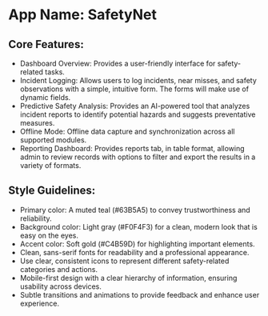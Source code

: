 # **App Name**: SafetyNet

## Core Features:

- Dashboard Overview: Provides a user-friendly interface for safety-related tasks.
- Incident Logging: Allows users to log incidents, near misses, and safety observations with a simple, intuitive form. The forms will make use of dynamic fields.
- Predictive Safety Analysis: Provides an AI-powered tool that analyzes incident reports to identify potential hazards and suggests preventative measures.
- Offline Mode: Offline data capture and synchronization across all supported modules.
- Reporting Dashboard: Provides reports tab, in table format, allowing admin to review records with options to filter and export the results in a variety of formats.

## Style Guidelines:

- Primary color: A muted teal (#63B5A5) to convey trustworthiness and reliability.
- Background color: Light gray (#F0F4F3) for a clean, modern look that is easy on the eyes.
- Accent color: Soft gold (#C4B59D) for highlighting important elements.
- Clean, sans-serif fonts for readability and a professional appearance.
- Use clear, consistent icons to represent different safety-related categories and actions.
- Mobile-first design with a clear hierarchy of information, ensuring usability across devices.
- Subtle transitions and animations to provide feedback and enhance user experience.